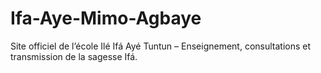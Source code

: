 # Ifa-Aye-Mimo-Agbaye
Site officiel de l’école Ilé Ifá Ayé Tuntun – Enseignement, consultations et transmission de la sagesse Ifá.
